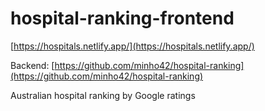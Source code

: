 # hospital-ranking-frontend

[https://hospitals.netlify.app/](https://hospitals.netlify.app/)

Backend: [https://github.com/minho42/hospital-ranking](https://github.com/minho42/hospital-ranking)

Australian hospital ranking by Google ratings
